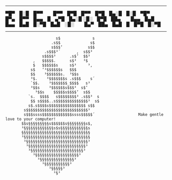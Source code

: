 *********************************************************************
*▀█▀ █░█ █▀▀   █▀▀ █▀█ █▀▀ █▀█ █▄░█ █░█ ▀█▀   █▀▄ █▀▀ █▄▄ █ ▄▀█ █▄░█*
*░█░ █▀█ ██▄   █▄▄ █▄█ █▄▄ █▄█ █░▀█ █▄█ ░█░   █▄▀ ██▄ █▄█ █ █▀█ █░▀█* 
*********************************************************************
                          s$              s
                        .s$$             s$
                        s$$$’           s$$
                     .s$$$³´       ,  s$$³
                    s$$$$³      .s$’  $$³
                ,   $$$$$.      s$³   ³$
                $   $$$$$$s     s$³     ³,
               s$   ‘³$$$$$$s   $$$
               $$    ³$$$$$$s.  ³$$s
               ³$.    ³$$$$$$$s .s$$$    s´
               `$$.    ³$$$$$$$_$$$$   s³
               ³$$s    ³$$$$$$s$$$³  s$’
                 ³$$s    $$$$$s$$$$’  s$$
              `s.  $$$$   s$$$$$$$$³ .s$$³  s
               $$ s$$$$..s$$$$$$$$$$$$$$³  s$
              s$.s$$$$s$$$$$$$$$$$$$$$$ s$$
            s$$$$$$$$$$$$$$$$$$$$$$$$$$$³
            s$$$ssss$$$$$$$$$$$$$ssss$$$$$´                   Make gentle love to your computer!
           $$s§§§§§§§§§s$$$$$$s§§§§§§§§s$,
           ³§§§§§§§§§§§§§s$s§§§§§§§§§§§§s
           §§§§§§§§§§§§§§§§§§§§§§§§§§§§§§
           ³§§§§§§§§§§§§§§§§§§§§§§§§§§§§§
            ³§§§§§§§§§§§§§§§§§§§§§§§§§§§³
             ³§§§§§§§§§§§§§§§§§§§§§§§§§³
              ³§§§§§§§§§§§§§§§§§§§§§§§³
                ³§§§§§§§§§§§§§§§§§§§³
                  ³§§§§§§§§§§§§§§§³
                    ³§§§§§§§§§§§³
                       ³§§§§§³
                         ³§³
